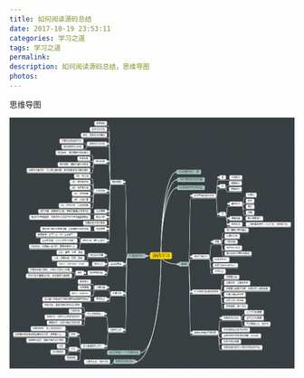 ```yaml
---
title: 如何阅读源码总结
date: 2017-10-19 23:53:11
categories: 学习之道
tags: 学习之道
permalink: 
description: 如何阅读源码总结，思维导图
photos: 
---
```

思维导图
<!--more-->
![](/image/源码学习.png)